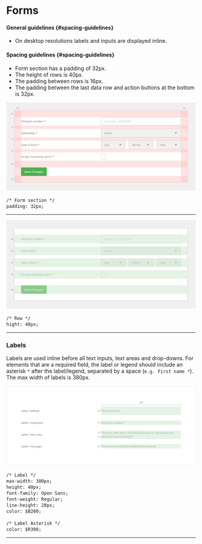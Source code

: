# Forms

#### General guidelines {#spacing-guidelines}

* On desktop resolutions labels and inputs are displayed inline.

#### Spacing guidelines {#spacing-guidelines}

* Form section has a padding of 32px.
* The height of rows is 40px.
* The padding between rows is 16px.
* The padding between the last data row and action buttons at the bottom is 32px. 

![](/assets/organisms/forms-spacing.png)

```
/* Form section */
padding: 32px;
```

---

![](/assets/organisms/forms-sizing.png)

```
/* Row */
hight: 40px;
```

---

### Labels

Labels are used inline before all text inputs, text areas and drop-downs. For elements that are a required field, the label or legend should include an asterisk `*` after the label/legend, separated by a space \(`e.g. First name *`\). The max width of labels is 380px.

![](/assets/organisms/forms-labels-sizing.png)

```
/* Label */
max-width: 380px;
height: 40px;
font-family: Open Sans;
font-weight: Regular;
line-height: 20px;
color: $B200;

/* Label Asterisk */
color: $R300;
```

---



